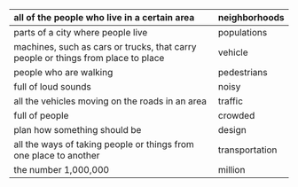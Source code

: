 | all of the people who live in a certain area | neighborhoods | 
| :--- | :--- |
| parts of a city where people live | populations |
| machines, such as cars or trucks, that carry people or things from place to place | vehicle | 
| people who are walking | pedestrians | 
| full of loud sounds | noisy | 
| all the vehicles moving on the roads in an area | traffic | 
| full of people | crowded | 
| plan how something should be | design | 
| all the ways of taking people or things from one place to another | transportation | 
| the number 1,000,000 | million | 
